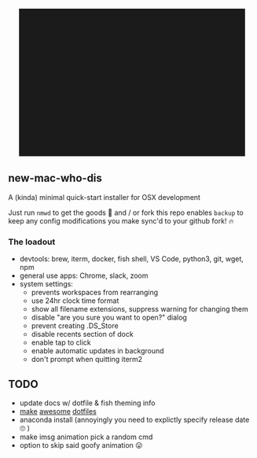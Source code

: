 <p align="center">
  <img width="460" height="300" src="assets/nmwd.gif">
</p>

## new-mac-who-dis

A (kinda) minimal quick-start installer for OSX development

Just run `nmwd` to get the goods 🎉  and / or fork this repo enables `backup` to keep any config modifications you make sync'd to your github fork! 🔥 

### The loadout
- devtools: brew, iterm, docker, fish shell, VS Code, python3, git, wget, npm
- general use apps: Chrome, slack, zoom
- system settings:
  - prevents workspaces from rearranging
  - use 24hr clock time format
  - show all filename extensions, suppress warning for changing them
  - disable "are you sure you want to open?" dialog
  - prevent creating .DS_Store
  - disable recents section of dock
  - enable tap to click
  - enable automatic updates in background
  - don't prompt when quitting iterm2

## TODO
- update docs w/ dotfile & fish theming info
- [make](https://github.com/geerlingguy/dotfiles) [awesome](https://github.com/webpro/awesome-dotfiles) [dotfiles](https://github.com/mathiasbynens/dotfiles)
- anaconda install (annoyingly you need to explictly specify release date 🙄 )
- make imsg animation pick a random cmd
- option to skip said goofy animation 😛
